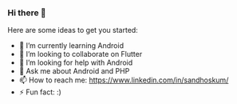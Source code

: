 ### Hi there 👋

Here are some ideas to get you started:

- 🌱 I’m currently learning Android 
- 👯 I’m looking to collaborate on Flutter
- 🤔 I’m looking for help with Android
- 💬 Ask me about Android and PHP
- 📫 How to reach me: https://www.linkedin.com/in/sandhoskum/
- ⚡ Fun fact: :)
